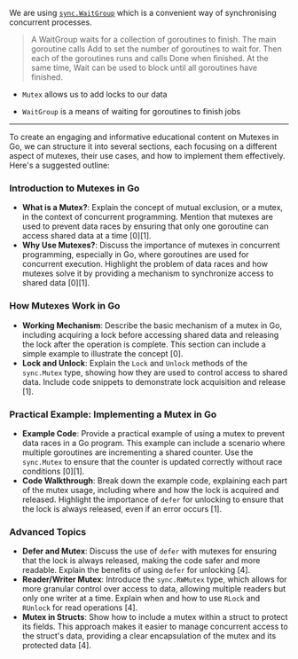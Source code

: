 We are using [`sync.WaitGroup`](https://golang.org/pkg/sync/#WaitGroup) which is a convenient way of synchronising concurrent processes.

> A WaitGroup waits for a collection of goroutines to finish. The main goroutine calls Add to set the number of goroutines to wait for. Then each of the goroutines runs and calls Done when finished. At the same time, Wait can be used to block until all goroutines have finished.

-   `Mutex` allows us to add locks to our data
    

-   `WaitGroup` is a means of waiting for goroutines to finish jobs
----
To create an engaging and informative educational content on Mutexes in Go, we can structure it into several sections, each focusing on a different aspect of mutexes, their use cases, and how to implement them effectively. Here's a suggested outline:

### Introduction to Mutexes in Go
- **What is a Mutex?**: Explain the concept of mutual exclusion, or a mutex, in the context of concurrent programming. Mention that mutexes are used to prevent data races by ensuring that only one goroutine can access shared data at a time [0][1].
- **Why Use Mutexes?**: Discuss the importance of mutexes in concurrent programming, especially in Go, where goroutines are used for concurrent execution. Highlight the problem of data races and how mutexes solve it by providing a mechanism to synchronize access to shared data [0][1].

### How Mutexes Work in Go
- **Working Mechanism**: Describe the basic mechanism of a mutex in Go, including acquiring a lock before accessing shared data and releasing the lock after the operation is complete. This section can include a simple example to illustrate the concept [0].
- **Lock and Unlock**: Explain the `Lock` and `Unlock` methods of the `sync.Mutex` type, showing how they are used to control access to shared data. Include code snippets to demonstrate lock acquisition and release [1].

### Practical Example: Implementing a Mutex in Go
- **Example Code**: Provide a practical example of using a mutex to prevent data races in a Go program. This example can include a scenario where multiple goroutines are incrementing a shared counter. Use the `sync.Mutex` to ensure that the counter is updated correctly without race conditions [0][1].
- **Code Walkthrough**: Break down the example code, explaining each part of the mutex usage, including where and how the lock is acquired and released. Highlight the importance of `defer` for unlocking to ensure that the lock is always released, even if an error occurs [1].

### Advanced Topics
- **Defer and Mutex**: Discuss the use of `defer` with mutexes for ensuring that the lock is always released, making the code safer and more readable. Explain the benefits of using `defer` for unlocking [4].
- **Reader/Writer Mutex**: Introduce the `sync.RWMutex` type, which allows for more granular control over access to data, allowing multiple readers but only one writer at a time. Explain when and how to use `RLock` and `RUnlock` for read operations [4].
- **Mutex in Structs**: Show how to include a mutex within a struct to protect its fields. This approach makes it easier to manage concurrent access to the struct's data, providing a clear encapsulation of the mutex and its protected data [4].

